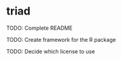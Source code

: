 # triad
TODO: Complete README

TODO: Create framework for the R package

TODO: Decide which license to use
